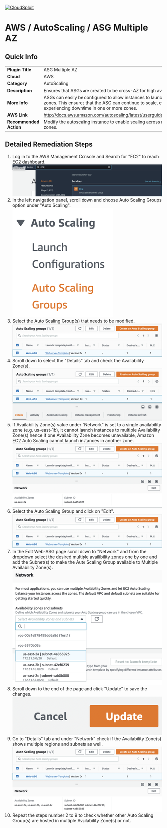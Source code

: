 [![CloudSploit](https://cloudsploit.com/img/logo-new-big-text-100.png "CloudSploit")](https://cloudsploit.com)

# AWS / AutoScaling / ASG Multiple AZ

## Quick Info

| | |
|-|-|
| **Plugin Title** | ASG Multiple AZ |
| **Cloud** | AWS |
| **Category** | AutoScaling |
| **Description** | Ensures that ASGs are created to be cross-AZ for high availability. |
| **More Info** | ASGs can easily be configured to allow instances to launch in multiple availability zones. This ensures that the ASG can continue to scale, even when AWS is experiencing downtime in one or more zones. |
| **AWS Link** | http://docs.aws.amazon.com/autoscaling/latest/userguide/AutoScalingGroup.html |
| **Recommended Action** | Modify the autoscaling instance to enable scaling across multiple availability zones. |

## Detailed Remediation Steps
1. Log in to the AWS Management Console and Search for "EC2" to reach EC2 dashboard.</br><img src="/resources/aws/autoscaling/asg-multiple-az/step1.png"/>
2. In the left navigation panel, scroll down and choose Auto Scaling Groups option under "Auto Scaling".</br> <img src="/resources/aws/autoscaling/asg-multiple-az/step2.png"/>
3. Select the Auto Scaling Group(s) that needs to be modified.</br> <img src="/resources/aws/autoscaling/asg-multiple-az/step3.png"/>
4. Scroll down to select the "Details" tab and check the Availability Zone(s). </br> <img src="/resources/aws/autoscaling/asg-multiple-az/step4.png"/>
5. If Availability Zone(s) value under "Network" is set to a single availability zone (e.g. us-east-1b), it cannot launch instances to multiple Availability Zone(s) hence if one Availability Zone becomes unavailable, Amazon EC2 Auto Scaling cannot launch instances in another zone.</br><img src="/resources/aws/autoscaling/asg-multiple-az/Step5.png"/>
6. Select the Auto Scaling Group and click on "Edit".</br><img src="/resources/aws/autoscaling/asg-multiple-az/step6.png"/>
7. In the Edit Web-ASG page  scroll down to "Network" and from the dropdown select the desired multiple availibility zones one by one and add the Subnet(s) to make the Auto Scaling Group available to Multiple Availability Zone(s).</br><img src="/resources/aws/autoscaling/asg-multiple-az/step7.png"/>
8. Scroll down to the end of the page and click "Update" to save the changes. </br><img src="/resources/aws/autoscaling/asg-multiple-az/step8.png"/>
9. Go to "Details" tab and under "Network" check if the Availability Zone(s) shows multiple regions and subnets as well.</br><img src="/resources/aws/autoscaling/asg-multiple-az/step9.png"/>
11. Repeat the steps number 2 to 9 to check whether other Auto Scaling Group(s) are hosted in multiple Availability Zone(s) or not. 
